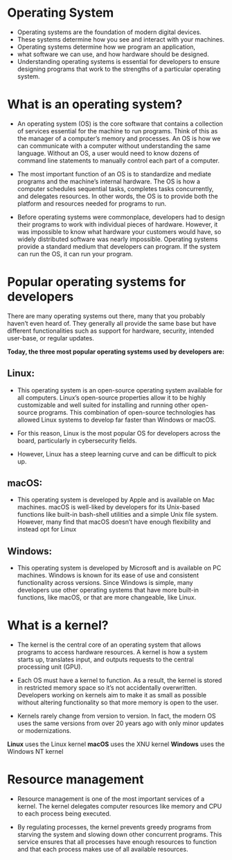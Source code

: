 # Operating System

- Operating systems are the foundation of modern digital devices. 
- These systems determine how you see and interact with your machines.
- Operating systems determine how we program an application, 
- what software we can use, and how hardware should be designed. 
- Understanding operating systems is essential for developers to ensure designing programs that work to the strengths of a particular operating system.

# What is an operating system?

- An operating system (OS) is the core software that contains a collection of services essential for the machine to run programs. Think of this as the manager of a computer’s memory and processes. An OS is how we can communicate with a computer without understanding the same language. Without an OS, a user would need to know dozens of command line statements to manually control each part of a computer.

- The most important function of an OS is to standardize and mediate programs and the machine’s internal hardware. The OS is how a computer schedules sequential tasks, completes tasks concurrently, and delegates resources. In other words, the OS is to provide both the platform and resources needed for programs to run.

- Before operating systems were commonplace, developers had to design their programs to work with individual pieces of hardware. However, it was impossible to know what hardware your customers would have, so widely distributed software was nearly impossible. Operating systems provide a standard medium that developers can program. If the system can run the OS, it can run your program.

# Popular operating systems for developers

There are many operating systems out there, many that you probably haven’t even heard of. They generally all provide the same base but have different functionalities such as support for hardware, security, intended user-base, or regular updates.

**Today, the three most popular operating systems used by developers are:**

## Linux:
- This operating system is an open-source operating system available for all computers. Linux’s open-source properties allow it to be highly customizable and well suited for installing and running other open-source programs. This combination of open-source technologies has allowed Linux systems to develop far faster than Windows or macOS.

- For this reason, Linux is the most popular OS for developers across the board, particularly in cybersecurity fields.

- However, Linux has a steep learning curve and can be difficult to pick up.

## macOS:

- This operating system is developed by Apple and is available on Mac machines. macOS is well-liked by developers for its Unix-based functions like built-in bash-shell utilities and a simple Unix file system. However, many find that macOS doesn’t have enough flexibility and instead opt for Linux

## Windows:

- This operating system is developed by Microsoft and is available on PC machines. Windows is known for its ease of use and consistent functionality across versions. Since Windows is simple, many developers use other operating systems that have more built-in functions, like macOS, or that are more changeable, like Linux.

#  What is a kernel?
- The kernel is the central core of an operating system that allows programs to access hardware resources. A kernel is how a system starts up, translates input, and outputs requests to the central processing unit (GPU).

- Each OS must have a kernel to function. As a result, the kernel is stored in restricted memory space so it’s not accidentally overwritten. Developers working on kernels aim to make it as small as possible without altering functionality so that more memory is open to the user.

- Kernels rarely change from version to version. In fact, the modern OS uses the same versions from over 20 years ago with only minor updates or modernizations.

**Linux** uses the Linux kernel
**macOS** uses the XNU kernel
**Windows** uses the Windows NT kernel


# Resource management

- Resource management is one of the most important services of a kernel. The kernel delegates computer resources like memory and CPU to each process being executed.

- By regulating processes, the kernel prevents greedy programs from starving the system and slowing down other concurrent programs. This service ensures that all processes have enough resources to function and that each process makes use of all available resources.